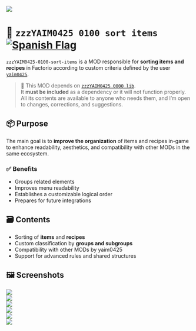 ![](https://github.com/yaim0425/zzzYAIM0425-0100-sort-items/raw/main/thumbnail.png)

# 🧩 `zzzYAIM0425 0100 sort items` [![Spanish Flag](https://flagcdn.com/20x15/es.png)](https://github.com/yaim0425/zzzYAIM0425-0100-sort-items/blob/main/Doc/base/README.md)

`zzzYAIM0425-0100-sort-items` is a MOD responsible for **sorting items and recipes** in Factorio according to custom criteria defined by the user [`yaim0425`](https://github.com/yaim0425).

> 🔧 This MOD depends on [`zzzYAIM0425 0000 lib`](https://github.com/yaim0425/zzzYAIM0425-0000-lib).  
> It **must be included** as a dependency or it will not function properly.  
> All its contents are available to anyone who needs them, and I’m open to changes, corrections, and suggestions.

## 📦 Purpose

The main goal is to **improve the organization** of items and recipes in-game to enhance readability, aesthetics, and compatibility with other MODs in the same ecosystem.

### ✅ Benefits

- Groups related elements  
- Improves menu readability  
- Establishes a customizable logical order  
- Prepares for future integrations  

## 🗃️ Contents

- Sorting of **items** and **recipes**  
- Custom classification by **groups and subgroups**  
- Compatibility with other MODs by yaim0425  
- Support for advanced rules and shared structures  

## 🖼️ Screenshots

![](https://github.com/yaim0425/zzzYAIM0425-0100-sort-items/raw/main/Doc/base/Screenshot%20(1).png)  
![](https://github.com/yaim0425/zzzYAIM0425-0100-sort-items/raw/main/Doc/base/Screenshot%20(2).png)  
![](https://github.com/yaim0425/zzzYAIM0425-0100-sort-items/raw/main/Doc/base/Screenshot%20(3).png)  
![](https://github.com/yaim0425/zzzYAIM0425-0100-sort-items/raw/main/Doc/base/Screenshot%20(4).png)  
![](https://github.com/yaim0425/zzzYAIM0425-0100-sort-items/raw/main/Doc/base/Screenshot%20(5).png)  
![](https://github.com/yaim0425/zzzYAIM0425-0100-sort-items/raw/main/Doc/base/Screenshot%20(6).png)
